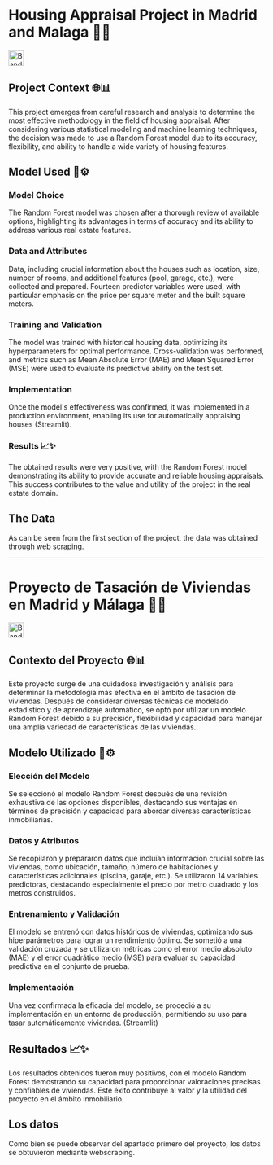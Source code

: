 # Housing Appraisal Project in Madrid and Malaga 🏡💼

<a href="https://cdn.pixabay.com/photo/2013/07/13/12/03/flag-159070_1280.png" target="_blank" rel="noopener noreferrer">
  <img src="https://cdn.pixabay.com/photo/2013/07/13/12/03/flag-159070_1280.png" height="30" alt="Bandera">
</a>

## Project Context 🌐📊

This project emerges from careful research and analysis to determine the most effective methodology in the field of housing appraisal. After considering various statistical modeling and machine learning techniques, the decision was made to use a Random Forest model due to its accuracy, flexibility, and ability to handle a wide variety of housing features.

## Model Used 🌲⚙️

### Model Choice

The Random Forest model was chosen after a thorough review of available options, highlighting its advantages in terms of accuracy and its ability to address various real estate features.

### Data and Attributes

Data, including crucial information about the houses such as location, size, number of rooms, and additional features (pool, garage, etc.), were collected and prepared. Fourteen predictor variables were used, with particular emphasis on the price per square meter and the built square meters.

### Training and Validation

The model was trained with historical housing data, optimizing its hyperparameters for optimal performance. Cross-validation was performed, and metrics such as Mean Absolute Error (MAE) and Mean Squared Error (MSE) were used to evaluate its predictive ability on the test set.

###  Implementation

Once the model's effectiveness was confirmed, it was implemented in a production environment, enabling its use for automatically appraising houses (Streamlit).

### Results 📈✨
The obtained results were very positive, with the Random Forest model demonstrating its ability to provide accurate and reliable housing appraisals. This success contributes to the value and utility of the project in the real estate domain.

## The Data

As can be seen from the first section of the project, the data was obtained through web scraping.

----------------------------------------------------------------------------------------------------------------------

# Proyecto de Tasación de Viviendas en Madrid y Málaga 🏡💼

<a href="https://upload.wikimedia.org/wikipedia/commons/thumb/f/ff/Bandera_de_Espa%C3%B1a_%28sin_escudo%29.svg/2560px-Bandera_de_Espa%C3%B1a_%28sin_escudo%29.svg.png" target="_blank" rel="noopener noreferrer">
  <img src="https://upload.wikimedia.org/wikipedia/commons/thumb/f/ff/Bandera_de_Espa%C3%B1a_%28sin_escudo%29.svg/2560px-Bandera_de_Espa%C3%B1a_%28sin_escudo%29.svg.png" height="30" alt="Bandera de España">
</a>

## Contexto del Proyecto 🌐📊

Este proyecto surge de una cuidadosa investigación y análisis para determinar la metodología más efectiva en el ámbito de tasación de viviendas. Después de considerar diversas técnicas de modelado estadístico y de aprendizaje automático, se optó por utilizar un modelo Random Forest debido a su precisión, flexibilidad y capacidad para manejar una amplia variedad de características de las viviendas.

## Modelo Utilizado 🌲⚙️

### Elección del Modelo
Se seleccionó el modelo Random Forest después de una revisión exhaustiva de las opciones disponibles, destacando sus ventajas en términos de precisión y capacidad para abordar diversas características inmobiliarias.

### Datos y Atributos
Se recopilaron y prepararon datos que incluían información crucial sobre las viviendas, como ubicación, tamaño, número de habitaciones y características adicionales (piscina, garaje, etc.). Se utilizaron 14 variables predictoras, destacando especialmente el precio por metro cuadrado y los metros construidos.

### Entrenamiento y Validación
El modelo se entrenó con datos históricos de viviendas, optimizando sus hiperparámetros para lograr un rendimiento óptimo. Se sometió a una validación cruzada y se utilizaron métricas como el error medio absoluto (MAE) y el error cuadrático medio (MSE) para evaluar su capacidad predictiva en el conjunto de prueba.

### Implementación
Una vez confirmada la eficacia del modelo, se procedió a su implementación en un entorno de producción, permitiendo su uso para tasar automáticamente viviendas. (Streamlit)

## Resultados 📈✨

Los resultados obtenidos fueron muy positivos, con el modelo Random Forest demostrando su capacidad para proporcionar valoraciones precisas y confiables de viviendas. Este éxito contribuye al valor y la utilidad del proyecto en el ámbito inmobiliario.

## Los datos

Como bien se puede observar del apartado primero del proyecto, los datos se obtuvieron mediante webscraping.

